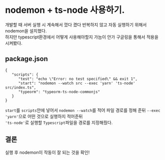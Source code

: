 # nodemon + ts-node 사용하기.

개발할 때 서버 실행 시 계속해서 껐다 켰다 반복하지 않고 자동 실행하기 위해서 nodemon을 설치했다.
<br/>
하지만 typescript환경에서 어떻게 사용해야할지 가늠이 안가 구글링을 통해서 적용을 시켜봤다.

## package.json
```
{
   "scripts": {
      "test": "echo \"Error: no test specified\" && exit 1",
      "start": "nodemon --watch src --exec 'yarn' 'ts-node' src/index.ts",
      "typeorm": "typeorm-ts-node-commonjs"
   }
}
```

``start``를 ``scripts``안에 넣어서 ``nodemon --watch``를 적어 파일 경로를 정해 준뒤 ``--exec 'yarn'``으로 어떤 것으로 실행하지 적어준뒤
<br/>
``'ts-node'``로 실행할 ``Typescript``파일을 경로를 지정해줬다.

## 결론
실행 후 nodemon이 작동이 잘 되는 것을 확인!
